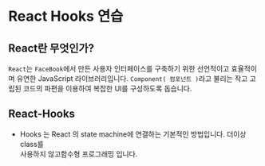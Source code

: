 # React Hooks 연습

## React란 무엇인가?
`React`는 `FaceBook`에서 만든 사용자 인터페이스를 구축하기 위한 선언적이고 효율적이며
유연한 JavaScript 라이브러리입니다. `Component( 컴포넌트 )`라고 불리는 작고 고립된
코드의 파편을 이용하여 복잡한 UI를 구성하도록 돕습니다.

## React-Hooks
- Hooks 는 React 의 state machine에 연결하는 기본적인 방법입니다. 더이상 class를  
  사용하지 않고함수형 프로그래밍 입니다.